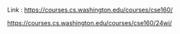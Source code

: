 Link : https://courses.cs.washington.edu/courses/cse160/

https://courses.cs.washington.edu/courses/cse160/24wi/
